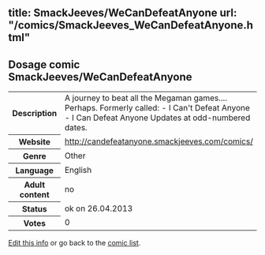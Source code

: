 title: SmackJeeves/WeCanDefeatAnyone
url: "/comics/SmackJeeves_WeCanDefeatAnyone.html"
---
Dosage comic SmackJeeves/WeCanDefeatAnyone
-----------------------------------------

<p id="msg"></p>
<script type="text/javascript">
if (window.location.search === '?edit_info_mail=sent_ok') {
  var elem = document.getElementById("msg");
  elem.innerHTML = 'Edited information sucessfully sent.';
  elem.className = 'ok';
}
</script>
<table class="comicinfo">
<tr>
<th>Description</th><td>A journey to beat all the Megaman games.... Perhaps. Formerly called: - I Can't Defeat Anyone - I Can Defeat Anyone Updates at odd-numbered dates.</td>
</tr>
<tr>
<th>Website</th><td><a href="http://candefeatanyone.smackjeeves.com/comics/">http://candefeatanyone.smackjeeves.com/comics/</a></td>
</tr>
<tr>
<th>Genre</th><td>Other</td>
</tr>
<tr>
<th>Language</th><td>English</td>
</tr>
<tr>
<th>Adult content</th><td>no</td>
</tr>
<tr>
<th>Status</th><td>ok on 26.04.2013</td>
</tr>
<tr>
<th>Votes</th><td>0</td>
</tr>
</table>

[Edit this info](SmackJeeves_WeCanDefeatAnyone_edit.html) or go back to the [comic list](../comic-index.html).
